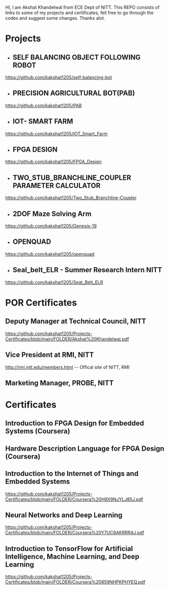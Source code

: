 HI, I am Akshat Khandelwal from ECE Dept of NITT.
This REPO consists of links to some of my projects and certificates, fell free to go through the codes and suggest some changes. Thanks alot.
# Projects

- ## SELF BALANCING OBJECT FOLLOWING ROBOT
https://github.com/kakshat1205/self-balancing-bot

- ## PRECISION AGRICULTURAL BOT(PAB)
https://github.com/kakshat1205/PAB

- ## IOT- SMART FARM
https://github.com/kakshat1205/IOT_Smart_Farm

- ## FPGA DESIGN
https://github.com/kakshat1205/FPGA_Design

- ## TWO_STUB_BRANCHLINE_COUPLER PARAMETER CALCULATOR
https://github.com/kakshat1205/Two_Stub_Branchline-Coupler

- ## 2DOF Maze Solving Arm
https://github.com/kakshat1205/Genesis-19

- ## OPENQUAD
https://github.com/kakshat1205/openquad

- ## Seal_belt_ELR - Summer Research Intern NITT
https://github.com/kakshat1205/Seat_Belt_ELR


# POR Certificates
## Deputy Manager at Technical Council, NITT
https://github.com/kakshat1205/Projects-Certificates/blob/main/FOLDER/Akshat%20Khandelwal.pdf


## Vice President at RMI, NITT
http://rmi.nitt.edu/members.html  -- Offical site of NITT, RMI

## Marketing Manager, PROBE, NITT

# Certificates
## Introduction to FPGA Design for Embedded Systems (Coursera)

## Hardware Description Language for FPGA Design (Coursera)

## Introduction to the Internet of Things and Embedded Systems
https://github.com/kakshat1205/Projects-Certificates/blob/main/FOLDER/Coursera%20H8X9NJYLJ85J.pdf

## Neural Networks and Deep Learning
https://github.com/kakshat1205/Projects-Certificates/blob/main/FOLDER/Coursera%20Y7UC8AKRRR4J.pdf

## Introduction to TensorFlow for Artificial Intelligence, Machine Learning, and Deep Learning
https://github.com/kakshat1205/Projects-Certificates/blob/main/FOLDER/Coursera%20859NHPKPHYEQ.pdf


